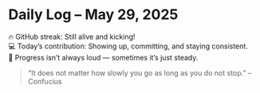 # Daily Log – May 29, 2025

🔥 GitHub streak: Still alive and kicking!  
💻 Today’s contribution: Showing up, committing, and staying consistent.  
🌱 Progress isn’t always loud — sometimes it’s just steady.

> “It does not matter how slowly you go as long as you do not stop.” – Confucius

